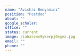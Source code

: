```yaml
---
name: "Avishai Benyamini"
position: "Postdoc"
about: ""
google_scholar: 
office: ""
status: current
image: /iahaeznn9ykerpj0egez.jpg
email: ""
phone: ""
---
```

